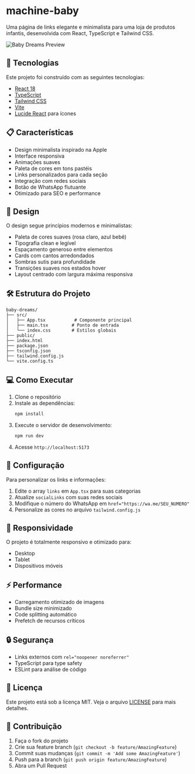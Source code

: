 # machine-baby

Uma página de links elegante e minimalista para uma loja de produtos infantis, desenvolvida com React, TypeScript e Tailwind CSS.

![Baby Dreams Preview](https://images.unsplash.com/photo-1555252333-9f8e92e65df9?auto=format&fit=crop&w=300)

## 🚀 Tecnologias

Este projeto foi construído com as seguintes tecnologias:

- [React 18](https://reactjs.org/)
- [TypeScript](https://www.typescriptlang.org/)
- [Tailwind CSS](https://tailwindcss.com/)
- [Vite](https://vitejs.dev/)
- [Lucide React](https://lucide.dev/) para ícones

## 📋 Características

- Design minimalista inspirado na Apple
- Interface responsiva
- Animações suaves
- Paleta de cores em tons pastéis
- Links personalizados para cada seção
- Integração com redes sociais
- Botão de WhatsApp flutuante
- Otimizado para SEO e performance

## 🎨 Design

O design segue princípios modernos e minimalistas:

- Paleta de cores suaves (rosa claro, azul bebê)
- Tipografia clean e legível
- Espaçamento generoso entre elementos
- Cards com cantos arredondados
- Sombras sutis para profundidade
- Transições suaves nos estados hover
- Layout centrado com largura máxima responsiva

## 🛠 Estrutura do Projeto

```
baby-dreams/
├── src/
│   ├── App.tsx           # Componente principal
│   ├── main.tsx         # Ponto de entrada
│   └── index.css        # Estilos globais
├── public/
├── index.html
├── package.json
├── tsconfig.json
├── tailwind.config.js
└── vite.config.ts
```

## 💻 Como Executar

1. Clone o repositório
2. Instale as dependências:
   ```bash
   npm install
   ```
3. Execute o servidor de desenvolvimento:
   ```bash
   npm run dev
   ```
4. Acesse `http://localhost:5173`

## 🔧 Configuração

Para personalizar os links e informações:

1. Edite o array `links` em `App.tsx` para suas categorias
2. Atualize `socialLinks` com suas redes sociais
3. Modifique o número do WhatsApp em `href="https://wa.me/SEU_NUMERO"`
4. Personalize as cores no arquivo `tailwind.config.js`

## 📱 Responsividade

O projeto é totalmente responsivo e otimizado para:
- Desktop
- Tablet
- Dispositivos móveis

## ⚡ Performance

- Carregamento otimizado de imagens
- Bundle size minimizado
- Code splitting automático
- Prefetch de recursos críticos

## 🔒 Segurança

- Links externos com `rel="noopener noreferrer"`
- TypeScript para type safety
- ESLint para análise de código

## 📄 Licença

Este projeto está sob a licença MIT. Veja o arquivo [LICENSE](LICENSE) para mais detalhes.

## 👥 Contribuição

1. Faça o fork do projeto
2. Crie sua feature branch (`git checkout -b feature/AmazingFeature`)
3. Commit suas mudanças (`git commit -m 'Add some AmazingFeature'`)
4. Push para a branch (`git push origin feature/AmazingFeature`)
5. Abra um Pull Request
